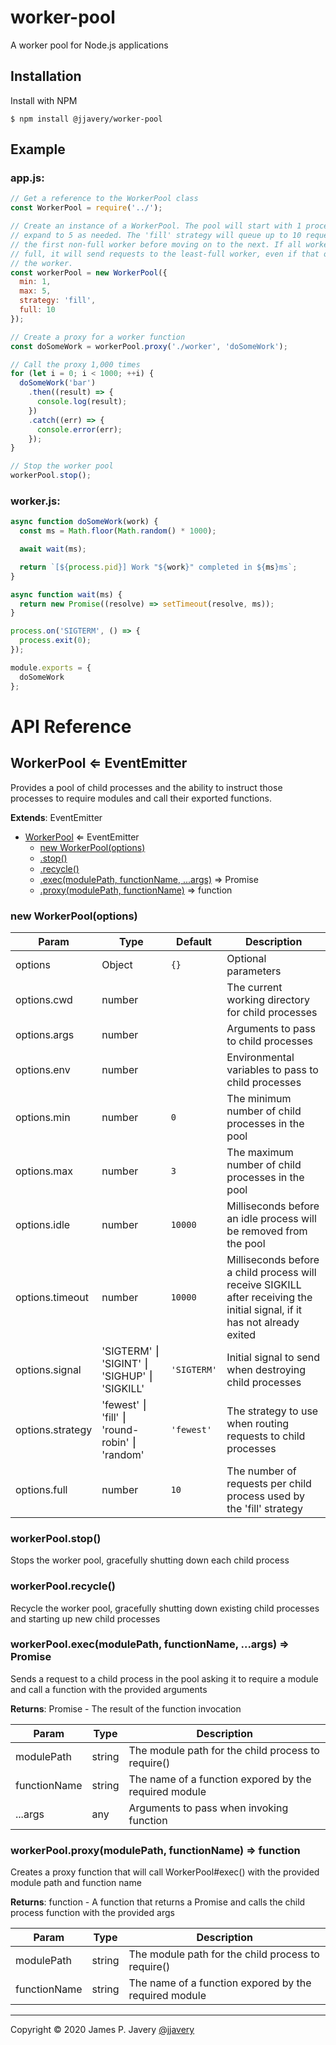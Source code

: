 # worker-pool

A worker pool for Node.js applications

## Installation

Install with NPM

```shell
$ npm install @jjavery/worker-pool
```

## Example

### app.js:

```javascript
// Get a reference to the WorkerPool class
const WorkerPool = require('../');

// Create an instance of a WorkerPool. The pool will start with 1 process and
// expand to 5 as needed. The 'fill' strategy will queue up to 10 requests in
// the first non-full worker before moving on to the next. If all workers are
// full, it will send requests to the least-full worker, even if that overfills
// the worker.
const workerPool = new WorkerPool({
  min: 1,
  max: 5,
  strategy: 'fill',
  full: 10
});

// Create a proxy for a worker function
const doSomeWork = workerPool.proxy('./worker', 'doSomeWork');

// Call the proxy 1,000 times
for (let i = 0; i < 1000; ++i) {
  doSomeWork('bar')
    .then((result) => {
      console.log(result);
    })
    .catch((err) => {
      console.error(err);
    });
}

// Stop the worker pool
workerPool.stop();
```

### worker.js:

```javascript
async function doSomeWork(work) {
  const ms = Math.floor(Math.random() * 1000);

  await wait(ms);

  return `[${process.pid}] Work "${work}" completed in ${ms}ms`;
}

async function wait(ms) {
  return new Promise((resolve) => setTimeout(resolve, ms));
}

process.on('SIGTERM', () => {
  process.exit(0);
});

module.exports = {
  doSomeWork
};
```

# API Reference

## WorkerPool ⇐ EventEmitter
Provides a pool of child processes and the ability to instruct those
processes to require modules and call their exported functions.

**Extends**: EventEmitter  

* [WorkerPool](#markdown-header-workerpool-eventemitter) ⇐ EventEmitter
    * [new WorkerPool(options)](#markdown-header-new-workerpooloptions)
    * [.stop()](#markdown-header-workerpoolstop)
    * [.recycle()](#markdown-header-workerpoolrecycle)
    * [.exec(modulePath, functionName, ...args)](#markdown-header-workerpoolexecmodulepath-functionname-args-promise) ⇒ Promise
    * [.proxy(modulePath, functionName)](#markdown-header-workerpoolproxymodulepath-functionname-function) ⇒ function

### new WorkerPool(options)

| Param | Type | Default | Description |
| --- | --- | --- | --- |
| options | Object | `{}` | Optional parameters |
| options.cwd | number |  | The current working directory for child processes |
| options.args | number |  | Arguments to pass to child processes |
| options.env | number |  | Environmental variables to pass to child processes |
| options.min | number | `0` | The minimum number of child processes in the pool |
| options.max | number | `3` | The maximum number of child processes in the pool |
| options.idle | number | `10000` | Milliseconds before an idle process will be removed from the pool |
| options.timeout | number | `10000` | Milliseconds before a child process will receive SIGKILL after receiving the initial signal, if it has not already exited |
| options.signal | 'SIGTERM' ⎮ 'SIGINT' ⎮ 'SIGHUP' ⎮ 'SIGKILL' | `'SIGTERM'` | Initial signal to send when destroying child processes |
| options.strategy | 'fewest' ⎮ 'fill' ⎮ 'round-robin' ⎮ 'random' | `'fewest'` | The strategy to use when routing requests to child processes |
| options.full | number | `10` | The number of requests per child process used by the 'fill' strategy |

### workerPool.stop()
Stops the worker pool, gracefully shutting down each child process

### workerPool.recycle()
Recycle the worker pool, gracefully shutting down existing child processes
and starting up new child processes

### workerPool.exec(modulePath, functionName, ...args) ⇒ Promise
Sends a request to a child process in the pool asking it to require a module and call a function with the provided arguments

**Returns**: Promise - The result of the function invocation  

| Param | Type | Description |
| --- | --- | --- |
| modulePath | string | The module path for the child process to require() |
| functionName | string | The name of a function expored by the required module |
| ...args | any | Arguments to pass when invoking function |

### workerPool.proxy(modulePath, functionName) ⇒ function
Creates a proxy function that will call WorkerPool#exec() with the provided module path and function name

**Returns**: function - A function that returns a Promise and calls the child process function with the provided args  

| Param | Type | Description |
| --- | --- | --- |
| modulePath | string | The module path for the child process to require() |
| functionName | string | The name of a function expored by the required module |


---

Copyright &copy; 2020 James P. Javery [@jjavery](https://github.com/jjavery)
